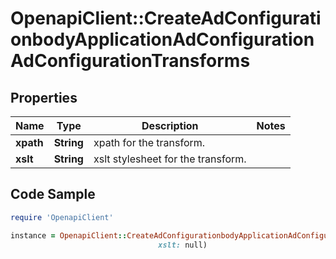 # OpenapiClient::CreateAdConfigurationbodyApplicationAdConfigurationAdConfigurationTransforms

## Properties

Name | Type | Description | Notes
------------ | ------------- | ------------- | -------------
**xpath** | **String** | xpath for the transform. | 
**xslt** | **String** | xslt stylesheet for the transform. | 

## Code Sample

```ruby
require 'OpenapiClient'

instance = OpenapiClient::CreateAdConfigurationbodyApplicationAdConfigurationAdConfigurationTransforms.new(xpath: null,
                                 xslt: null)
```


